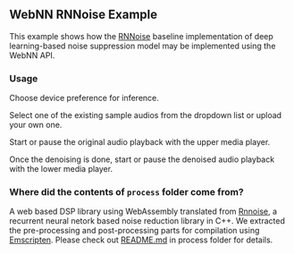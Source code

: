 ## WebNN RNNoise Example
This example shows how the [RNNoise](https://github.com/xiph/rnnoise) baseline implementation of deep learning-based noise suppression model may be implemented using the WebNN API.

### Usage

Choose device preference for inference.

Select one of the existing sample audios from the dropdown list or upload your own one.

Start or pause the original audio playback with the upper media player.

Once the denoising is done, start or pause the denoised audio playback with the lower media player.

### Where did the contents of `process` folder come from?
A web based DSP library using WebAssembly translated from [Rnnoise](https://github.com/xiph/rnnoise), a recurrent neural netork based noise reduction library in C++. We extracted the pre-processing and post-processing parts for compilation using [Emscripten](https://emscripten.org/). Please check out [README.md](process/README.md) in process folder for details.